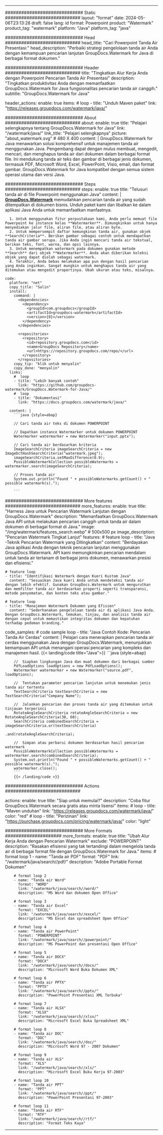 
---
############################# Static ############################
layout: "format"
date:  2024-05-06T23:13:28
draft: false
lang: id
format: Powerpoint
product: "Watermark"
product_tag: "watermark"
platform: "Java"
platform_tag: "java"

############################# Head ############################
head_title: "Cari Powerpoint Tanda Air Presentasi:"
head_description: "Perbaiki strategi pengelolaan tanda air Anda dengan kemampuan pencarian lanjutan GroupDocs.Watermark for Java di berbagai format dokumen."

############################# Header ############################
title: "Tingkatkan Alur Kerja Anda dengan Powerpoint Pencarian Tanda Air Presentasi" 
description: "Tingkatkan produktivitas Anda dengan memanfaatkan GroupDocs.Watermark for Java fungsionalitas pencarian tanda air canggih."
subtitle: "GroupDocs.Watermark for Java" 

header_actions:
  enable: true
  items:
    #  loop
    - title: "Unduh Maven paket"
      link: "https://releases.groupdocs.com/watermark/java/"
      
############################# About ############################
about:
    enable: true
    title: "Pelajari selengkapnya tentang GroupDocs.Watermark for Java"
    link: "/watermark/java/"
    link_title: "Pelajari selengkapnya"
    picture: "about_watermark.svg" # 480 X 400
    content: |
       GroupDocs.Watermark for Java menawarkan solusi komprehensif untuk manajemen tanda air menggunakan Java. Pengembang dapat dengan mulus membuat, mengedit, mencari, dan menghapus tanda air dari dokumen dalam berbagai format file. Ini mendukung tanda air teks dan gambar di berbagai jenis dokumen, termasuk PDF, Microsoft Word, Excel, PowerPoint, Visio, email, dan format gambar. GroupDocs.Watermark for Java kompatibel dengan semua sistem operasi utama dan versi Java.

############################# Steps ############################
steps:
    enable: true
    title: "Telusuri tanda air di file Powerpoint menggunakan Java"
    content: |
      **[GroupDocs.Watermark](https://products.groupdocs.com/watermark/java/)** memudahkan pencarian tanda air yang sudah ditempatkan di dokumen bisnis. Unduh paket kami dan libatkan ke dalam aplikasi Java Anda untuk memanfaatkan manfaatnya.
      
      1. Untuk menggunakan fitur perpustakaan kami, Anda perlu memuat file Powerpoint ke instance kelas **Watermarker**. Dimungkinkan untuk hanya menyediakan jalur file, aliran file, atau aliran byte.
      2. Untuk mempersempit daftar kemungkinan tanda air, gunakan objek **SearchCriteria**. Berikan gambar sebagai contoh untuk mendapatkan tanda air gambar serupa. Jika Anda ingin mencari tanda air tekstual, berikan teks, font, warna, dan opsi lainnya.
      3. Untuk menempatkan watermark pada dokumen gunakan metode **Search** dari objek **Watermarker**. Anda akan diberikan koleksi objek yang dapat diolah sebagai watermark.
      4. Terakhir, Anda bebas melakukan apa pun dengan hasil pencarian yang Anda inginkan. Sangat mungkin untuk menghapus tanda air yang ditemukan atau mengedit propertinya. Ubah ukuran atau teks, misalnya.
   
    code:
      platform: "net"
      copy_title: "Salin"
      install:
        command: |
          <dependencies>
            <dependency>
              <groupId>com.groupdocs</groupId>
              <artifactId>groupdocs-watermark</artifactId>
              <version>{0}</version>
            </dependency>
          </dependencies>

          <repositories>
            <repository>
              <id>repository.groupdocs.com</id>
              <name>GroupDocs Repository</name>
              <url>https://repository.groupdocs.com/repo/</url>
            </repository>
          </repositories>
        copy_tip: "klik untuk menyalin"
        copy_done: "menyalin"
      links:
        #  loop
        - title: "Lebih banyak contoh"
          link: "https://github.com/groupdocs-watermark/GroupDocs.Watermark-for-Java/"
        #  loop
        - title: "Dokumentasi"
          link: "https://docs.groupdocs.com/watermark/java/"
          
      content: |
        ```java {style=abap}

        // Cari tanda air teks di dokumen POWERPOINT

        // Dapatkan instance Watermarker untuk dokumen POWERPOINT
        Watermarker watermarker = new Watermarker("input.pptx");

        // Cari tanda air berdasarkan kriteria
        ImageSearchCriteria imageSearchCriteria = new ImageDctHashSearchCriteria("watermark.jpeg");
        imageSearchCriteria.setMaxDifference(0.9);
        PossibleWatermarkCollection possibleWatermarks = watermarker.search(imageSearchCriteria);

        // Proses tanda air
        System.out.println("Found " + possibleWatermarks.getCount() + " possible watermark(s).");
        
        ```   
        
############################# More features ############################
more_features:
  enable: true
  title: "Harness Java untuk Pencarian Watermark Lanjutan dengan GroupDocs.Watermark"
  description: "Memanfaatkan GroupDocs.Watermark Java API untuk melakukan pencarian canggih untuk tanda air dalam dokumen di berbagai format di Java."
  image: "/img/watermark/features_search.webp" # 500x500 px
  image_description: "Pencarian Watermark Tingkat Lanjut"
  features:
    # feature loop
    - title: "Java -Teknik Pencarian Watermark yang Ditingkatkan"
      content: "Berdayakan Java aplikasi Anda dengan teknik pencarian lanjutan menggunakan GroupDocs.Watermark. API kami memungkinkan pencarian mendalam untuk tanda air tertanam di berbagai jenis dokumen, menawarkan presisi dan efisiensi."

    # feature loop
    - title: "Identifikasi Watermark dengan Kueri Kustom Java"
      content: "Sesuaikan Java kueri Anda untuk mendeteksi tanda air dengan lebih efektif. Gunakan GroupDocs.Watermark untuk mengurutkan dan memfilter tanda air berdasarkan properti seperti transparansi, metode penyematan, dan konten teks atau gambar."

    # feature loop
    - title: "Manajemen Watermark Dokumen yang Efisien"
      content: "Sederhanakan pengelolaan tanda air di aplikasi Java Anda. Dengan GroupDocs.Watermark, temukan, tinjau, dan analisis tanda air dengan cepat untuk memastikan integritas dokumen dan kepatuhan terhadap pedoman branding."
      
  code_samples:
    # code sample loop
    - title: "Java Contoh Kode: Pencarian Tanda Air Cerdas"
      content: |
        Pelajari cara menerapkan pencarian tanda air cerdas menggunakan Java dengan GroupDocs.Watermark, menunjukkan kemampuan API untuk menangani operasi pencarian yang kompleks dan manajemen hasil.
        {{< landing/code title="Java">}}
        ```java {style=abap}
        
        //  Siapkan lingkungan Java dan muat dokumen dari berbagai sumber
        PdfLoadOptions loadOptions = new PdfLoadOptions();
        Watermarker watermarker = new Watermarker("source.pdf", loadOptions);

        //  Tentukan parameter pencarian lanjutan untuk menemukan jenis tanda air tertentu
        TextSearchCriteria textSearchCriteria = new TextSearchCriteria("Company Name");

        //  Jalankan pencarian dan proses tanda air yang ditemukan untuk tinjauan terperinci
        RotateAngleSearchCriteria rotateAngleSearchCriteria = new RotateAngleSearchCriteria(30, 60);
        SearchCriteria combinedSearchCriteria = imageSearchCriteria.or(textSearchCriteria)
                                                                   .and(rotateAngleSearchCriteria);

        //  Simpan atau perbarui dokumen berdasarkan hasil pencarian watermark
        PossibleWatermarkCollection possibleWatermarks = watermarker.search(combinedSearchCriteria);
        System.out.println("Found " + possibleWatermarks.getCount() + " possible watermark(s).");
        watermarker.close();
        ```
        {{< /landing/code >}}


############################# Actions ############################

actions:
  enable: true
  title: "Siap untuk memulai?"
  description: "Coba fitur GroupDocs.Watermark secara gratis atau minta lisensi"
  items:
    #  loop
    - title: "Maven unduhan"
      link: "https://releases.groupdocs.com/watermark/java/"
      color: "red"
        #  loop
    - title: "Perizinan"
      link: "https://purchase.groupdocs.com/pricing/watermark/java/"
      color: "light"


############################# More Formats #####################
more_formats:
    enable: true
    title: "Ubah Alur Kerja Anda dengan Pencarian Watermark"
    exclude: "POWERPOINT"
    description: "Rasakan efisiensi yang tak tertandingi dalam mengelola tanda air di berbagai format file dengan GroupDocs.Watermark for Java."
    items: 
        # format loop 1
        - name: "Tanda air PDF"
          format: "PDF"
          link: "/watermark/java/search//pdf/"
          description: "Adobe Portable Format Dokumen"

        # format loop 2
        - name: "Tanda air Word"
          format: "WORD"
          link: "/watermark/java/search//word/"
          description: "MS Word dan dokumen Open Office"
          
        # format loop 3
        - name: "Tanda air Excel"
          format: "EXCEL"
          link: "/watermark/java/search//excel/"
          description: "MS Excel dan spreadsheet Open Office"

        # format loop 4
        - name: "Tanda air PowerPoint"
          format: "POWERPOINT"
          link: "/watermark/java/search//powerpoint/"
          description: "MS PowerPoint dan presentasi Open Office"

        # format loop 5
        - name: "Tanda air DOCX"
          format: "DOCX"
          link: "/watermark/java/search//docx/"
          description: "Microsoft Word Buka Dokumen XML"
          
        # format loop 6
        - name: "Tanda air PPTX"
          format: "PPTX"
          link: "/watermark/java/search//pptx/"
          description: "PowerPoint Presentasi XML Terbuka"
          
        # format loop 7
        - name: "Tanda air XLSX"
          format: "XLSX"
          link: "/watermark/java/search//xlsx/"
          description: "Microsoft Excel Buka Spreadsheet XML"

        # format loop 8
        - name: "Tanda air DOC"
          format: "DOC"
          link: "/watermark/java/search//doc/"
          description: "Microsoft Word 97 - 2007 Dokumen"

        # format loop 9
        - name: "Tanda air XLS"
          format: "XLS"
          link: "/watermark/java/search//xls/"
          description: "Microsoft Excel Buku Kerja 97-2003"

        # format loop 10
        - name: "Tanda air PPT"
          format: "PPT"
          link: "/watermark/java/search//ppt/"
          description: "PowerPoint Presentasi 97-2003"

        # format loop 11
        - name: "Tanda air RTF"
          format: "RTF"
          link: "/watermark/java/search//rtf/"
          description: "Format Teks Kaya"

---